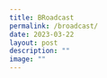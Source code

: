 ```yaml
---
title: BRoadcast
permalink: /broadcast/
date: 2023-03-22
layout: post
description: ""
image: ""
---
```


